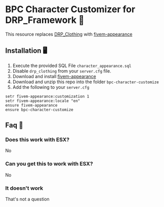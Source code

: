 # BPC Character Customizer for DRP_Framework 💄

This resource replaces [DRP_Clothing](https://github.com/OfficialDarkzy/DRP-ID) with [fivem-appearance](https://github.com/snakewiz/fivem-appearance)

## Installation 🖥️

1. Execute the provided SQL File `character_appearance.sql`
2. Disable `drp_clothing` from your `server.cfg` file.
3. Download and install [fivem-appearance](https://github.com/snakewiz/fivem-appearance)
4.  Download and unzip this repo into the folder `bpc-character-customize`
5. Add the following to your `server.cfg`

```
setr fivem-appearance:customization 1
setr fivem-appearance:locale "en"
ensure fivem-appearance
ensure bpc-character-customize 
```

## Faq 🤡

### Does this work with ESX?

No
   
### Can you get this to work with ESX?

No
   
### It doesn't work

That's not a question